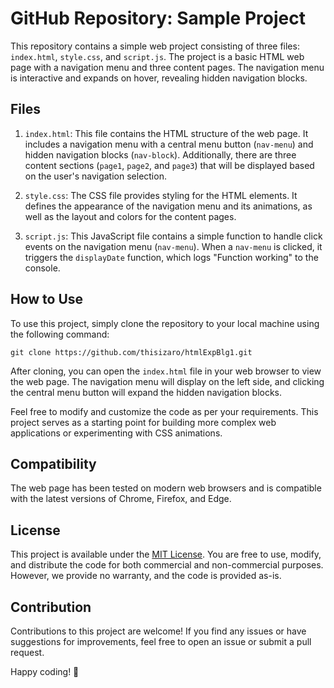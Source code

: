 # GitHub Repository: Sample Project

This repository contains a simple web project consisting of three files: `index.html`, `style.css`, and `script.js`. The project is a basic HTML web page with a navigation menu and three content pages. The navigation menu is interactive and expands on hover, revealing hidden navigation blocks.

## Files

1. `index.html`: This file contains the HTML structure of the web page. It includes a navigation menu with a central menu button (`nav-menu`) and hidden navigation blocks (`nav-block`). Additionally, there are three content sections (`page1`, `page2`, and `page3`) that will be displayed based on the user's navigation selection.

2. `style.css`: The CSS file provides styling for the HTML elements. It defines the appearance of the navigation menu and its animations, as well as the layout and colors for the content pages.

3. `script.js`: This JavaScript file contains a simple function to handle click events on the navigation menu (`nav-menu`). When a `nav-menu` is clicked, it triggers the `displayDate` function, which logs "Function working" to the console.

## How to Use

To use this project, simply clone the repository to your local machine using the following command:

```
git clone https://github.com/thisizaro/htmlExpBlg1.git
```

After cloning, you can open the `index.html` file in your web browser to view the web page. The navigation menu will display on the left side, and clicking the central menu button will expand the hidden navigation blocks.

Feel free to modify and customize the code as per your requirements. This project serves as a starting point for building more complex web applications or experimenting with CSS animations.

## Compatibility

The web page has been tested on modern web browsers and is compatible with the latest versions of Chrome, Firefox, and Edge.

## License

This project is available under the [MIT License](LICENSE). You are free to use, modify, and distribute the code for both commercial and non-commercial purposes. However, we provide no warranty, and the code is provided as-is.

## Contribution

Contributions to this project are welcome! If you find any issues or have suggestions for improvements, feel free to open an issue or submit a pull request.

Happy coding! 🚀
